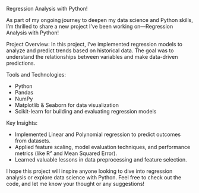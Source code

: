 Regression Analysis with Python! 

As part of my ongoing journey to deepen my data science and Python skills, I’m thrilled to share a new project I’ve been working on—Regression Analysis with Python!

Project Overview: In this project, I’ve implemented regression models to analyze and predict trends based on historical data. The goal was to understand the relationships between variables and make data-driven predictions.

Tools and Technologies:
- Python
- Pandas
- NumPy
- Matplotlib & Seaborn for data visualization
- Scikit-learn for building and evaluating regression models

Key Insights:
- Implemented Linear and Polynomial regression to predict outcomes from datasets.
- Applied feature scaling, model evaluation techniques, and performance metrics (like R² and Mean Squared Error).
- Learned valuable lessons in data preprocessing and feature selection.



I hope this project will inspire anyone looking to dive into regression analysis or explore data science with Python. Feel free to check out the code, and let me know your thought or any suggestions!
